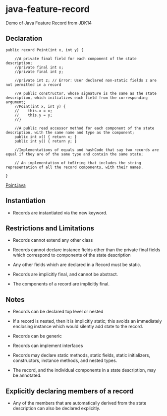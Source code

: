 # java-feature-record
Demo of Java Feature Record from JDK14

## Declaration


```
public record Point(int x, int y) {

    //A private final field for each component of the state description;
    //private final int x;
    //private final int y;
	
	//private int z; // Error: User declared non-static fields z are not permitted in a record
 
	//A public constructor, whose signature is the same as the state description, which initializes each field from the corresponding argument;
    //Point(int x, int y) {
    //    this.x = x;
    //    this.y = y;
    //}
    
    //A public read accessor method for each component of the state description, with the same name and type as the component;
    public int x() { return x; }
    public int y() { return y; }
    
    //Implementations of equals and hashCode that say two records are equal if they are of the same type and contain the same state;
    
    // An implementation of toString that includes the string representation of all the record components, with their names.
    
}
```


[Point.java](/src/demo/Point.java)


## Instantiation

- Records are instantiated via the new keyword. 


## Restrictions and Limitations

- Records cannot extend any other class

- Records cannot declare instance fields other than the private final fields which correspond to components of the state description

- Any other fields which are declared in a Record must be static.

- Records are implicitly final, and cannot be abstract. 

- The components of a record are implicitly final. 


## Notes

- Records can be declared top level or nested

- If a record is nested, then it is implicitly static; this avoids an immediately enclosing instance which would silently add state to the record.

- Records can be generic

- Records can implement interfaces

- Records may declare static methods, static fields, static initializers, constructors, instance methods, and nested types. 

- The record, and the individual components in a state description, may be annotated.


## Explicitly declaring members of a record

- Any of the members that are automatically derived from the state description can also be declared explicitly.

